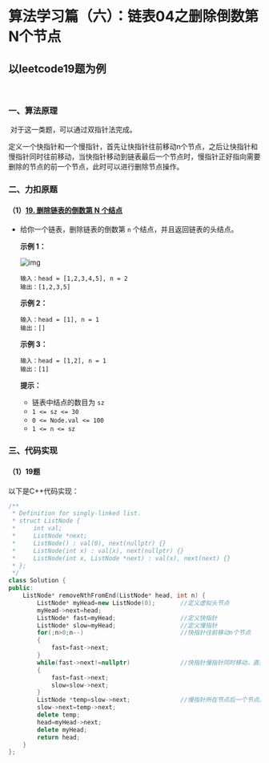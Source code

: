 # 算法学习篇（六）：链表04之删除倒数第N个节点

## 以leetcode19题为例

​		

### 一、算法原理

​		对于这一类题，可以通过双指针法完成。

​		定义一个快指针和一个慢指针，首先让快指针往前移动n个节点，之后让快指针和慢指针同时往前移动，当快指针移动到链表最后一个节点时，慢指针正好指向需要删除的节点的前一个节点，此时可以进行删除节点操作。

### 二、力扣原题

#### （1）[19. 删除链表的倒数第 N 个结点](https://leetcode.cn/problems/remove-nth-node-from-end-of-list/)

- 给你一个链表，删除链表的倒数第 `n` 个结点，并且返回链表的头结点。

   

  **示例 1：**

  ![img](https://assets.leetcode.com/uploads/2020/10/03/remove_ex1.jpg)

  ```
  输入：head = [1,2,3,4,5], n = 2
  输出：[1,2,3,5]
  ```

  **示例 2：**

  ```
  输入：head = [1], n = 1
  输出：[]
  ```

  **示例 3：**

  ```
  输入：head = [1,2], n = 1
  输出：[1]
  ```

   

  **提示：**

  - 链表中结点的数目为 `sz`
  - `1 <= sz <= 30`
  - `0 <= Node.val <= 100`
  - `1 <= n <= sz`



### 三、代码实现

#### （1）19题

以下是C++代码实现：

```c++
/**
 * Definition for singly-linked list.
 * struct ListNode {
 *     int val;
 *     ListNode *next;
 *     ListNode() : val(0), next(nullptr) {}
 *     ListNode(int x) : val(x), next(nullptr) {}
 *     ListNode(int x, ListNode *next) : val(x), next(next) {}
 * };
 */
class Solution {
public:
    ListNode* removeNthFromEnd(ListNode* head, int n) {
        ListNode* myHead=new ListNode(0);		//定义虚拟头节点
        myHead->next=head;
        ListNode* fast=myHead;					//定义快指针
        ListNode* slow=myHead;					//定义慢指针
        for(;n>0;n--)							//快指针往前移动n个节点
        {
            fast=fast->next;
        }
        while(fast->next!=nullptr)				//快指针慢指针同时移动，直到快指针指向链表最后一个节点
        {
            fast=fast->next;
            slow=slow->next;
        }
        ListNode *temp=slow->next;				//慢指针所在节点后一个节点是需要删除的节点，进行删除操作
        slow->next=temp->next;
        delete temp;
        head=myHead->next;
        delete myHead;
        return head;
    }
};
```
